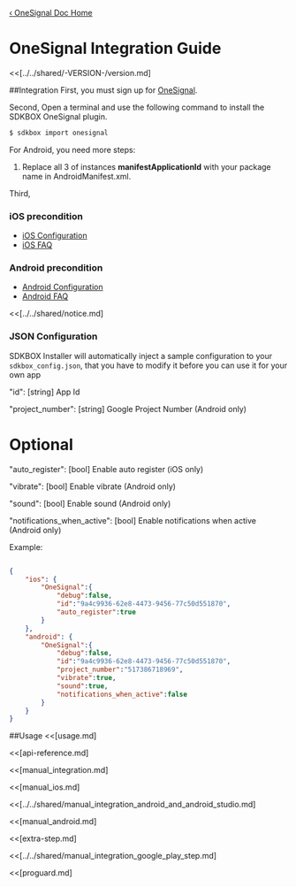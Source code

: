 [&#8249; OneSignal Doc Home](./)

<h1>OneSignal Integration Guide</h1>
<<[../../shared/-VERSION-/version.md]

##Integration
First, you must sign up for [OneSignal](https://onesignal.com/).

Second, Open a terminal and use the following command to install the SDKBOX OneSignal plugin.
```bash
$ sdkbox import onesignal
```

For Android, you need more steps:

  1. Replace all 3 of instances __manifestApplicationId__ with your package name in AndroidManifest.xml.


Third,

### iOS precondition
- [iOS Configuration](https://documentation.onesignal.com/docs/generate-an-ios-push-certificate)
- [iOS FAQ](https://documentation.onesignal.com/docs/troubleshooting-ios)

### Android precondition
- [Android Configuration](https://documentation.onesignal.com/docs/generate-a-google-server-api-key)
- [Android FAQ](https://documentation.onesignal.com/docs/troubleshooting-android)

<<[../../shared/notice.md]

<!--## Configuration
<<[../../shared/sdkbox_cloud.md]
<<[../../shared/remote_application_config.md]-->

### JSON Configuration
SDKBOX Installer will automatically inject a sample configuration to your `sdkbox_config.json`, that you have to modify it before you can use it for your own app

"id": [string] App Id

"project_number": [string] Google Project Number (Android only)

# Optional

"auto_register": [bool] Enable auto register (iOS only)

"vibrate": [bool] Enable vibrate (Android only)

"sound": [bool] Enable sound (Android only)

"notifications_when_active": [bool] Enable notifications when active (Android only)

Example:
```json

{
    "ios": {
        "OneSignal":{
            "debug":false,
            "id":"9a4c9936-62e8-4473-9456-77c50d551870",
            "auto_register":true
        }
    },
    "android": {
        "OneSignal":{
            "debug":false,
            "id":"9a4c9936-62e8-4473-9456-77c50d551870",
            "project_number":"517386718969",
            "vibrate":true,
            "sound":true,
            "notifications_when_active":false
        }
    }
}

```

##Usage
<<[usage.md]

<<[api-reference.md]

<<[manual_integration.md]

<<[manual_ios.md]

<<[../../shared/manual_integration_android_and_android_studio.md]

<<[manual_android.md]

<<[extra-step.md]

<<[../../shared/manual_integration_google_play_step.md]

<<[proguard.md]
